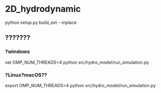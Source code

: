 # 2D_hydrodynamic

python setup.py build_ext --inplace

## ???????
### ?windows
set OMP_NUM_THREADS=4
python src/hydro_model/run_simulation.py
### ?Linux?macOS??
export OMP_NUM_THREADS=4
python src/hydro_model/run_simulation.py
